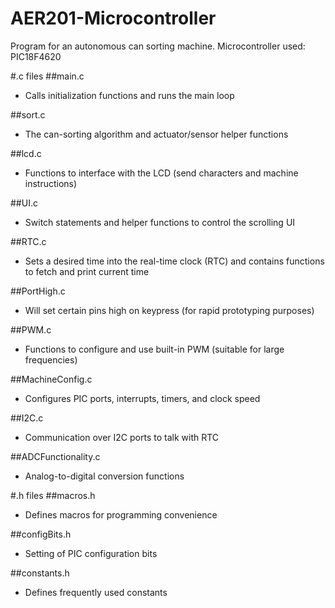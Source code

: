 # AER201-Microcontroller

Program for an autonomous can sorting machine. Microcontroller used: PIC18F4620

#.c files
##main.c
- Calls initialization functions and runs the main loop

##sort.c
- The can-sorting algorithm and actuator/sensor helper functions

##lcd.c
- Functions to interface with the LCD (send characters and machine instructions)

##UI.c
- Switch statements and helper functions to control the scrolling UI

##RTC.c
- Sets a desired time into the real-time clock (RTC) and contains functions to fetch and print current time

##PortHigh.c
- Will set certain pins high on keypress (for rapid prototyping purposes)

##PWM.c
- Functions to configure and use built-in PWM (suitable for large frequencies)

##MachineConfig.c
- Configures PIC ports, interrupts, timers, and clock speed

##I2C.c
- Communication over I2C ports to talk with RTC

##ADCFunctionality.c
- Analog-to-digital conversion functions


#.h files
##macros.h
- Defines macros for programming convenience

##configBits.h
- Setting of PIC configuration bits

##constants.h
- Defines frequently used constants
